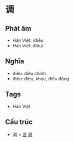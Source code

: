# 调

## Phát âm
* Hán Việt: /điều
* Hán Việt: điệu/

## Nghĩa
* điều: điều chỉnh
* điệu: điệu, khúc, điều động

## Tags
* Hán Việt

## Cấu trúc
* 调 = [言](言.md) [周](周.md)

<script>window.HANZI_FIELD='调';</script>